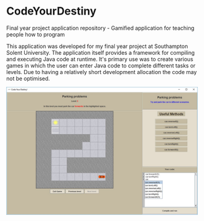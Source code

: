 # CodeYourDestiny
Final year project application repository - Gamified application for teaching people how to program

This application was developed for my final year project at Southampton Solent University. The application itself provides a framework
for compiling and executing Java code at runtime. It's primary use was to create various games in which the user can enter Java code to
complete different tasks or levels. Due to having a relatively short development allocation the code may not be optimised.

![photo](https://raw.githubusercontent.com/2goodd52/CodeYourDestiny/master/src/images/readmeimage.png)
